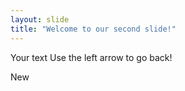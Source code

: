 ```yaml
---
layout: slide
title: "Welcome to our second slide!"
---
```

Your text
Use the left arrow to go back!



New
